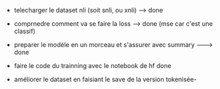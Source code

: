 - telecharger le dataset nli (soit snli, ou xnli) --> done

- comprnedre comment va se faire la loss --> done (mse car c'est une classif)

- preparer le modèle en un morceau et s'assurer avec summary ---> done

- faire le code du trainning avec le notebook de hf
done

- améliorer le dataset en faisiant le save de la version tokenisée-